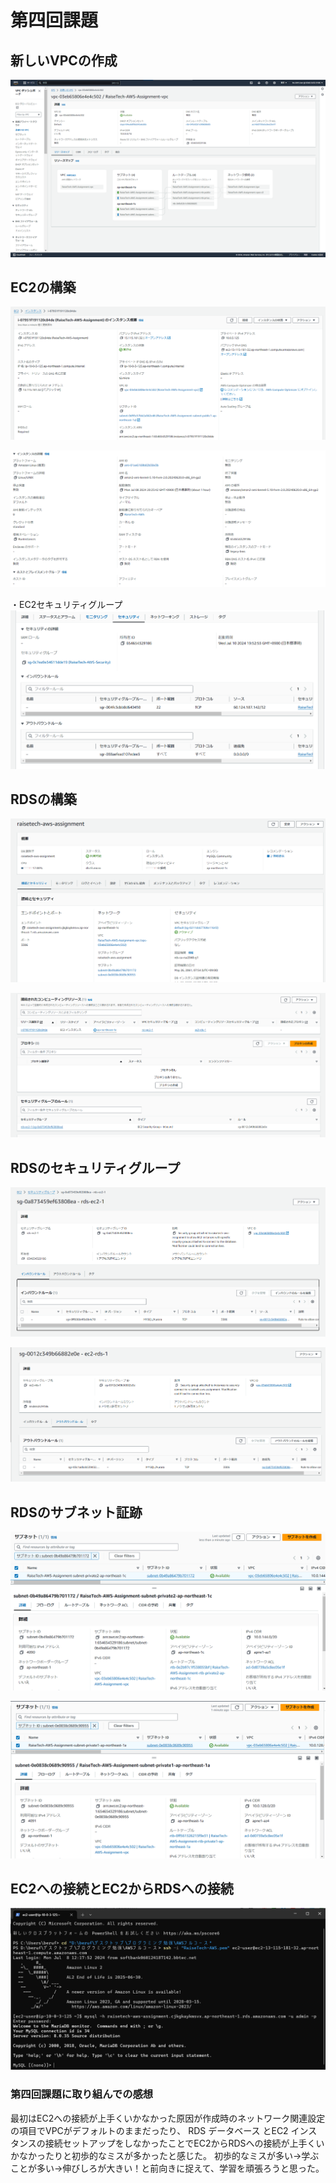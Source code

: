 # 第四回課題

## 新しいVPCの作成
![image1](images04/VPCの構築①.png)  

## EC2の構築
![image2](/images04/EC2の構築①.png) 

![image3](/images04/EC2の構築②.png) 

・EC2セキュリティグループ
![image4](/images04/EC2セキュリティグループ改.png) 

## RDSの構築
![image5](/images04/RDSの構築①改.png) 

![image6](/images04/RDSの構築②改.png) 

## RDSのセキュリティグループ
![image7](/images04/RDSのセキュリティグループ①.png) 

![image8](/images04/RDSのセキュリティグループ②.png) 

## RDSのサブネット証跡
![image9](/images04/RDSのサブネット証跡①.png) 

![image10](/images04/RDSのサブネット証跡②.png) 

## EC2への接続とEC2からRDSへの接続
![image11](/images04/EC2への接続とEC2からRDSへの接続.png) 

### 第四回課題に取り組んでの感想
最初はEC2への接続が上手くいかなかった原因が作成時のネットワーク関連設定の項目でVPCがデフォルトのままだったり、
RDS データベース とEC2 インスタンスの接続セットアップをしなかったことでEC2からRDSへの接続が上手くいかなかったりと初歩的なミスが多かったと感じた。
初歩的なミスが多い→学ぶことが多い→伸びしろが大きい！と前向きに捉えて、学習を頑張ろうと思った。
